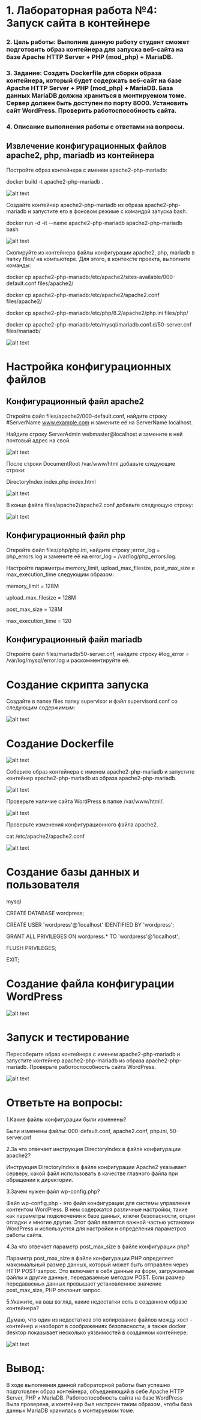 # 1. Лабораторная работа №4: Запуск сайта в контейнере

### 2. Цель работы: Выполнив данную работу студент сможет подготовить образ контейнера для запуска веб-сайта на базе Apache HTTP Server + PHP (mod_php) + MariaDB.

### 3. Задание: Создать Dockerfile для сборки образа контейнера, который будет содержать веб-сайт на базе Apache HTTP Server + PHP (mod_php) + MariaDB. База данных MariaDB должна храниться в монтируемом томе. Сервер должен быть доступен по порту 8000. Установить сайт WordPress. Проверить работоспособность сайта.

### 4. Описание выполнения работы с ответами на вопросы.

## Извлечение конфигурационных файлов apache2, php, mariadb из контейнера
Постройте образ контейнера с именем apache2-php-mariadb:

docker build -t apache2-php-mariadb .

![alt text](images/image1.png)

Создайте контейнер apache2-php-mariadb из образа apache2-php-mariadb и запустите его в фоновом режиме с командой запуска bash.

docker run -d -it --name apache2-php-mariadb apache2-php-mariadb bash

![alt text](images/image2.png)

Скопируйте из контейнера файлы конфигурации apache2, php, mariadb в папку files/ на компьютере. Для этого, в контексте проекта, выполните команды:

docker cp apache2-php-mariadb:/etc/apache2/sites-available/000-default.conf files/apache2/

docker cp apache2-php-mariadb:/etc/apache2/apache2.conf files/apache2/

docker cp apache2-php-mariadb:/etc/php/8.2/apache2/php.ini files/php/

docker cp apache2-php-mariadb:/etc/mysql/mariadb.conf.d/50-server.cnf files/mariadb/

![alt text](images/image3.png)

# Настройка конфигурационных файлов

## Конфигурационный файл apache2

Откройте файл files/apache2/000-default.conf, найдите строку #ServerName www.example.com и замените её на ServerName localhost.

Найдите строку ServerAdmin webmaster@localhost и замените в ней почтовый адрес на свой.

![alt text](images/image4.png)

После строки DocumentRoot /var/www/html добавьте следующие строки:

DirectoryIndex index.php index.html

![alt text](images/image5.png)

В конце файла files/apache2/apache2.conf добавьте следующую строку:

![alt text](images/image6.png)


## Конфигурационный файл php

Откройте файл files/php/php.ini, найдите строку ;error_log = php_errors.log и замените её на error_log = /var/log/php_errors.log.

Настройте параметры memory_limit, upload_max_filesize, post_max_size и max_execution_time следующим образом:

memory_limit = 128M

upload_max_filesize = 128M

post_max_size = 128M

max_execution_time = 120

## Конфигурационный файл mariadb

Откройте файл files/mariadb/50-server.cnf, найдите строку #log_error = /var/log/mysql/error.log и раскомментируйте её.

# Создание скрипта запуска

Создайте в папке files папку supervisor и файл supervisord.conf со следующим содержимым:

![alt text](images/image7.png)

# Создание Dockerfile

![alt text](images/image8.png)

Соберите образ контейнера с именем apache2-php-mariadb и запустите контейнер apache2-php-mariadb из образа apache2-php-mariadb.

![alt text](images/image9.png)

Проверьте наличие сайта WordPress в папке /var/www/html/.

![alt text](images/image10.png)

Проверьте изменения конфигурационного файла apache2.

cat /etc/apache2/apache2.conf

![alt text](images/image11.png)

# Создание базы данных и пользователя

mysql

CREATE DATABASE wordpress;

CREATE USER 'wordpress'@'localhost' IDENTIFIED BY 'wordpress';

GRANT ALL PRIVILEGES ON wordpress.* TO 'wordpress'@'localhost';

FLUSH PRIVILEGES;

EXIT;

# Создание файла конфигурации WordPress

![alt text](images/image12.png)

# Запуск и тестирование

Пересоберите образ контейнера с именем apache2-php-mariadb и запустите контейнер apache2-php-mariadb из образа apache2-php-mariadb. Проверьте работоспособность сайта WordPress.

![alt text](images/image13.png)

# Ответьте на вопросы:

1.Какие файлы конфигурации были изменены?

Были изменены файлы: 000-default.conf, apache2.conf, php.ini, 50-server.cnf

2.За что отвечает инструкция DirectoryIndex в файле конфигурации apache2?

Инструкция DirectoryIndex в файле конфигурации Apache2 указывает серверу, какой файл использовать в качестве главного файла при обращении к директории.

3.Зачем нужен файл wp-config.php?

Файл wp-config.php - это файл конфигурации для системы управления контентом WordPress. В нем содержатся различные настройки, такие как параметры подключения к базе данных, ключи безопасности, опции отладки и многие другие. Этот файл является важной частью установки WordPress и используется для настройки и определения параметров работы сайта.

4.За что отвечает параметр post_max_size в файле конфигурации php?

Параметр post_max_size в файле конфигурации PHP определяет максимальный размер данных, который может быть отправлен через HTTP POST-запрос. Это включает в себя данные из форм, загружаемые файлы и другие данные, передаваемые методом POST. Если размер передаваемых данных превышает установленное значение post_max_size, PHP отклонит запрос.

5.Укажите, на ваш взгляд, какие недостатки есть в созданном образе контейнера?

Думаю, что один из недостатков это копирование файлов между хост - контейнер и наоборот в соображениях безопасности, а также docker desktop показывает несколько уязвимостей в созданном контейнере:

![alt text](images/image14.png)

# Вывод:

В ходе выполнения данной лабораторной работы был успешно подготовлен образ контейнера, объединяющий в себе Apache HTTP Server, PHP и MariaDB. Работоспособность сайта на базе WordPress была проверена, и контейнер был настроен таким образом, чтобы база данных MariaDB хранилась в монтируемом томе.

